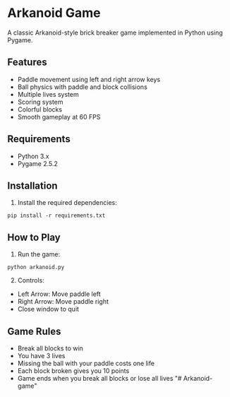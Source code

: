 # Arkanoid Game

A classic Arkanoid-style brick breaker game implemented in Python using Pygame.

## Features
- Paddle movement using left and right arrow keys
- Ball physics with paddle and block collisions
- Multiple lives system
- Scoring system
- Colorful blocks
- Smooth gameplay at 60 FPS

## Requirements
- Python 3.x
- Pygame 2.5.2

## Installation
1. Install the required dependencies:
```
pip install -r requirements.txt
```

## How to Play
1. Run the game:
```
python arkanoid.py
```

2. Controls:
- Left Arrow: Move paddle left
- Right Arrow: Move paddle right
- Close window to quit

## Game Rules
- Break all blocks to win
- You have 3 lives
- Missing the ball with your paddle costs one life
- Each block broken gives you 10 points
- Game ends when you break all blocks or lose all lives
"# Arkanoid-game" 

